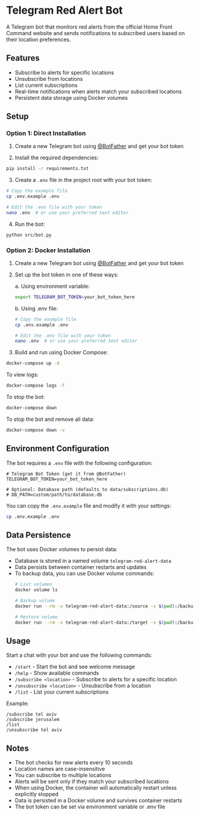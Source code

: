 # Telegram Red Alert Bot

A Telegram bot that monitors red alerts from the official Home Front Command website and sends notifications to subscribed users based on their location preferences.

## Features

- Subscribe to alerts for specific locations
- Unsubscribe from locations
- List current subscriptions
- Real-time notifications when alerts match your subscribed locations
- Persistent data storage using Docker volumes

## Setup

### Option 1: Direct Installation

1. Create a new Telegram bot using [@BotFather](https://t.me/botfather) and get your bot token

2. Install the required dependencies:
```bash
pip install -r requirements.txt
```

3. Create a `.env` file in the project root with your bot token:
```bash
# Copy the example file
cp .env.example .env

# Edit the .env file with your token
nano .env  # or use your preferred text editor
```

4. Run the bot:
```bash
python src/bot.py
```

### Option 2: Docker Installation

1. Create a new Telegram bot using [@BotFather](https://t.me/botfather) and get your bot token

2. Set up the bot token in one of these ways:

   a. Using environment variable:
   ```bash
   export TELEGRAM_BOT_TOKEN=your_bot_token_here
   ```

   b. Using .env file:
   ```bash
   # Copy the example file
   cp .env.example .env

   # Edit the .env file with your token
   nano .env  # or use your preferred text editor
   ```

3. Build and run using Docker Compose:
```bash
docker-compose up -d
```

To view logs:
```bash
docker-compose logs -f
```

To stop the bot:
```bash
docker-compose down
```

To stop the bot and remove all data:
```bash
docker-compose down -v
```

## Environment Configuration

The bot requires a `.env` file with the following configuration:

```env
# Telegram Bot Token (get it from @BotFather)
TELEGRAM_BOT_TOKEN=your_bot_token_here

# Optional: Database path (defaults to data/subscriptions.db)
# DB_PATH=custom/path/to/database.db
```

You can copy the `.env.example` file and modify it with your settings:
```bash
cp .env.example .env
```

## Data Persistence

The bot uses Docker volumes to persist data:
- Database is stored in a named volume `telegram-red-alert-data`
- Data persists between container restarts and updates
- To backup data, you can use Docker volume commands:
  ```bash
  # List volumes
  docker volume ls
  
  # Backup volume
  docker run --rm -v telegram-red-alert-data:/source -v $(pwd):/backup alpine tar -czf /backup/backup.tar.gz -C /source .
  
  # Restore volume
  docker run --rm -v telegram-red-alert-data:/target -v $(pwd):/backup alpine sh -c "rm -rf /target/* && tar -xzf /backup/backup.tar.gz -C /target"
  ```

## Usage

Start a chat with your bot and use the following commands:

- `/start` - Start the bot and see welcome message
- `/help` - Show available commands
- `/subscribe <location>` - Subscribe to alerts for a specific location
- `/unsubscribe <location>` - Unsubscribe from a location
- `/list` - List your current subscriptions

Example:
```
/subscribe tel aviv
/subscribe jerusalem
/list
/unsubscribe tel aviv
```

## Notes

- The bot checks for new alerts every 10 seconds
- Location names are case-insensitive
- You can subscribe to multiple locations
- Alerts will be sent only if they match your subscribed locations
- When using Docker, the container will automatically restart unless explicitly stopped
- Data is persisted in a Docker volume and survives container restarts
- The bot token can be set via environment variable or .env file 